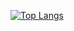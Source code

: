 
[![Top Langs](https://github-readme-stats.vercel.app/api/top-langs/?username=roger-mengqiu-chen&hide=html,css&layout=compact)](https://github.com/anuraghazra/github-readme-stats)
